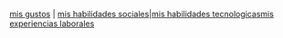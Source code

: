 [mis gustos](./misgustos.md) | [mis habilidades sociales](./mishabilidadessociales.md)|[mis habilidades tecnologicas](./mishabilidadestecnologicas.md)[mis experiencias laborales](./misexperienciassociales)
